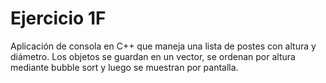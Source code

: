 # Ejercicio 1F

Aplicación de consola en C++ que maneja una lista de postes con altura y diámetro. Los objetos se guardan en un vector, se ordenan por altura mediante bubble sort y luego se muestran por pantalla.
